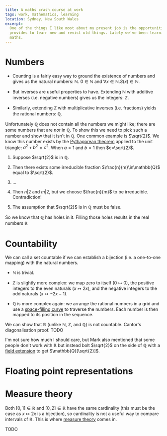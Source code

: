 ```yaml
---
title: A maths crash course at work
tags: work, mathematics, learning
location: Sydney, New South Wales
excerpt: 
  One of the things I like most about my present job is the opportunities it
  provides to learn new and revist old things. Lately we've been learning some
  maths.
---
```


# Numbers

- Counting is a fairly easy way to ground the existence of numbers and gives us
the natural numbers: $\mathbb{N}$. $0\in\mathbb{N}$ and
$\forall{}x\in\mathbb{N}. S(x)\in\mathbb{N}$.

- But inverses are useful properties to have. Extending $\mathbb{N}$ with
additive inverses (i.e. negative numbers) gives us the integers: $\mathbb{Z}$.

- Similarly, extending $\mathbb{Z}$ with multiplicative inverses (i.e.
fractions) yields the rational numbers: $\mathbb{Q}$.

Unfortunately $\mathbb{Q}$ does not contain all the numbers we might like;
there are some numbers that are *not* in $\mathbb{Q}$. To show this we need to
pick such a number and show that it isn't in $\mathbb{Q}$. One common example
is $\sqrt{2}$. We know this number exists by the [Pythagorean theorem][1]
applied to the unit triangle: $a^{2} + b^{2} = c^{2}$. When $a=1$ and $b=1$
then $c=\sqrt{2}$.

1. Suppose $\sqrt{2}$ is in $\mathbb{Q}$.

2. Then there exists some irreducible fraction $\frac{n}{m}\in\mathbb{Q}$ equal
to $\sqrt{2}$.

3. ...

4. Then $n|2$ and $m|2$, but we choose $\frac{n}{m}$ to be irreducible.
Contradiction! 

5. The assumption that $\sqrt{2}$ is in $\mathbb{Q}$ must be false.

So we know that $\mathbb{Q}$ has holes in it. Filling those holes results in
the real numbers $\mathbb{R}$

# Countability

We can call a set countable if we can establish a bijection (i.e. a one-to-one
mapping) with the natural numbers.

- $\mathbb{N}$ is trivial.

- $\mathbb{Z}$ is slightly more complex: we map zero to itself ($0 \mapsto 0$),
the positive integers to the even naturals ($x \mapsto 2x$), and the negative
integers to the odd naturals ($x \mapsto -2x - 1$).

- $\mathbb{Q}$ is more complex again: we arrange the rational numbers in a grid
and use a [space-filling curve][2] to traverse the numbers. Each number is then
mapped to its position in the sequence.

We can show that $\mathbb{R}$ (unlike $\mathbb{N}$, $\mathbb{Z}$, and
$\mathbb{Q}$) is not countable. Cantor's diagonalisation proof. TODO

I'm not sure how much I should care, but Mark also mentioned that some people
don't work with $\mathbb{R}$ but instead bolt $\sqrt{2}$ on the side of
$\mathbb{Q}$ with a [field extension][3] to get $\mathbb{Q}[\sqrt{2}]$.

# Floating point representations

# Measure theory

Both $[0,1]\in\mathbb{R}$ and $[0,2]\in\mathbb{R}$ have the same cardinality
(this must be the case as $x \mapsto 2x$ is a bijection), so cardinality is not
a useful way to compare intervals of $\mathbb{R}$. This is where [measure
theory][4] comes in.

TODO

[1]: https://en.wikipedia.org/wiki/Pythagorean_theorem
[2]: https://en.wikipedia.org/wiki/Space-filling_curve
[3]: https://en.wikipedia.org/wiki/Field_extension
[4]: https://en.wikipedia.org/wiki/Measure_%28mathematics%29
